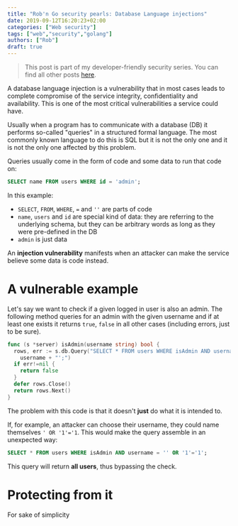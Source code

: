 ```yaml
---
title: "Rob'n Go security pearls: Database Language injections"
date: 2019-09-12T16:20:23+02:00
categories: ["Web security"]
tags: ["web","security","golang"]
authors: ["Rob"]
draft: true
---
```

> This post is part of my developer-friendly security series. You can find all other posts [here](https://blogtitle.github.io/categories/web-security/).

A database language injection is a vulnerability that in most cases leads to complete compromise of the service integrity, confidentiality and availability. This is one of the most critical vulnerabilities a service could have.

Usually when a program has to communicate with a database (DB) it performs so-called "queries" in a structured formal language. The most commonly known language to do this is SQL but it is not the only one and it is not the only one affected by this problem.

Queries usually come in the form of code and some data to run that code on:

```sql
SELECT name FROM users WHERE id = 'admin';
```
In this example:

* `SELECT`, `FROM`, `WHERE`, `=` and `''` are parts of code
* `name`, `users` and `id` are special kind of data: they are referring to the underlying schema, but they can be arbitrary words as long as they were pre-defined in the DB
* `admin` is just data

An **injection vulnerability** manifests when an attacker can make the service believe some data is code instead.

# A vulnerable example
Let's say we want to check if a given logged in user is also an admin. The following method queries for an admin with the given username and if at least one exists it returns `true`, `false` in all other cases (including errors, just to be sure).

```go
func (s *server) isAdmin(username string) bool {
  rows, err := s.db.Query("SELECT * FROM users WHERE isAdmin AND username = '" +
    username + "';")
  if err!=nil {
    return false
  }
  defer rows.Close()
  return rows.Next()
}
```
The problem with this code is that it doesn't **just** do what it is intended to.

If, for example, an attacker can choose their username, they could name themselves `' OR '1'='1`. This would make the query assemble in an unexpected way:
```sql
SELECT * FROM users WHERE isAdmin AND username = '' OR '1'='1';
```
This query will return **all users**, thus bypassing the check.

# Protecting from it
For sake of simplicity 


